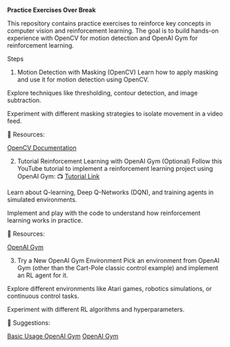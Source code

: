 **Practice Exercises Over Break**

This repository contains practice exercises to reinforce key concepts in computer vision and reinforcement learning. The goal is to build hands-on experience with OpenCV for motion detection and OpenAI Gym for reinforcement learning.

Steps
1. Motion Detection with Masking (OpenCV)
Learn how to apply masking and use it for motion detection using OpenCV.

Explore techniques like thresholding, contour detection, and image subtraction.

Experiment with different masking strategies to isolate movement in a video feed.

📌 Resources:

[OpenCV Documentation](https://docs.opencv.org/)


2. Tutorial Reinforcement Learning with OpenAI Gym (Optional)
Follow this YouTube tutorial to implement a reinforcement learning project using OpenAI Gym:
📺 [Tutorial Link](https://www.youtube.com/watch?v=cO5g5qLrLSo)

Learn about Q-learning, Deep Q-Networks (DQN), and training agents in simulated environments.

Implement and play with the code to understand how reinforcement learning works in practice.

📌 Resources:

[OpenAI Gym](https://www.gymlibrary.dev)
    
3. Try a New OpenAI Gym Environment
Pick an environment from OpenAI Gym (other than the Cart-Pole classic control example) and implement an RL agent for it.

Explore different environments like Atari games, robotics simulations, or continuous control tasks.

Experiment with different RL algorithms and hyperparameters.

📌 Suggestions:

[Basic Usage OpenAI Gym](https://www.gymlibrary.dev/content/basic_usage/)
[OpenAI Gym](https://www.gymlibrary.dev/#)
